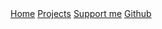 <!DOCTYPE html>
<html class="sr" lang="en" dir="ltr">   
<head>  
 <link rel="icon" type="image/x-icon" href="assets/favicon.ico">        
 <meta charset="utf-8">        
 <link rel="stylesheet" href="style/index.css">
 <link rel="stylesheet" href="style/fonts.css"> 
 <link rel="stylesheet" href="style/button.css">        
 <script src="script/script.js"></script>
 <title>Milk</title>        
 <script src='https://storage.ko-fi.com/cdn/scripts/overlay-widget.js'></script>
</head>
<body>
        <script src='https://storage.ko-fi.com/cdn/scripts/overlay-widget.js'></script>
<script>
  kofiWidgetOverlay.draw('tonie', {
    'type': 'floating-chat',
    'floating-chat.donateButton.text': 'Support me',
    'floating-chat.donateButton.background-color': '#323842',
    'floating-chat.donateButton.text-color': '#fff'
  });
</script>        
 <div class="pill-nav">
  <a class="active" href="/">Home</a>
  <a href="projects/list.html">Projects</a>       
  <a href="https://Ko-fi.com/tonie">Support me</a>
  <a href="https://github.com/MilkGatas">Github</a>
</div>       
</body>        
</html>